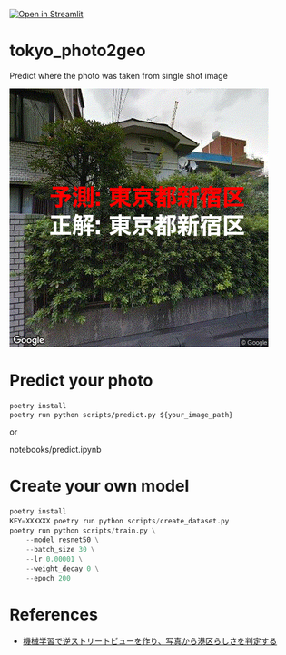[![Open in Streamlit](https://static.streamlit.io/badges/streamlit_badge_black_white.svg)](https://share.streamlit.io/hi-king/tokyo_photo2geo/main/scripts/web.py)

# tokyo_photo2geo

Predict where the photo was taken from single shot image

![](./doc/result.gif)

# Predict your photo

```
poetry install
poetry run python scripts/predict.py ${your_image_path}
```

or

notebooks/predict.ipynb

# Create your own model

```python
poetry install
KEY=XXXXXX poetry run python scripts/create_dataset.py
poetry run python scripts/train.py \
    --model resnet50 \
    --batch_size 30 \
    --lr 0.00001 \
    --weight_decay 0 \
    --epoch 200
```

# References

- [機械学習で逆ストリートビューを作り、写真から港区らしさを判定する](https://www.m3tech.blog/entry/photo2geo)
